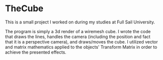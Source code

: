 # TheCube
This is a small project I worked on during my studies at Full Sail University.

The program is simply a 3d render of a wiremesh cube. I wrote the code that draws the lines, handles the camera (including the position and fact that it is a perspective camera), and draws/moves the cube.
I utilized vector and matrix mathematics applied to the objects' Transform Matrix in order to achieve the presented effects.
